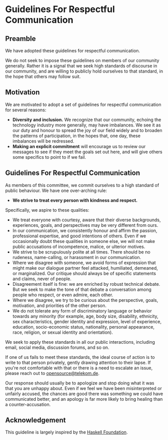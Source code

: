 # Guidelines For Respectful Communication

## Preamble

We have adopted these guidelines for respectful communication.

We do not seek to impose these guidelines on members of our community generally. Rather it is a signal that we seek high standards of discourse in our community, and are willing to publicly hold ourselves to that standard, in the hope that others may follow suit.

## Motivation

We are motivated to adopt a set of guidelines for respectful communication for several reasons:

- **Diversity and inclusion.** We recognize that our community, echoing the technology industry more generally, may have imbalances. We see it as our duty and honour to spread the joy of our field widely and to broaden the patterns of participation, in the hopes that, one day, these imbalances will be redressed.
- **Making an explicit commitment** will encourage us to review our messages to see if they meet the goals set out here, and will give others some specifics to point to if we fail.

## Guidelines For Respectful Communication

As members of this committee, we commit ourselves to a high standard of public behaviour. We have one over-arching rule:

- **We strive to treat every person with kindness and respect.**

Specifically, we aspire to these qualities:

- We treat everyone with courtesy, aware that their diverse backgrounds, experiences, goals, and perspectives may be very different from ours.
- In our communication, we consistently honour and affirm the passion, professional expertise, and good intentions of others. Even if we occasionally doubt these qualities in someone else, we will not make public accusations of incompetence, malice, or ulterior motives.
- We strive to be scrupulously polite at all times. There should be no rudeness, name-calling, or harassment in our communication.
- Where we disagree with someone, we avoid forms of expression that might make our dialogue partner feel attacked, humiliated, demeaned, or marginalized. Our critique should always be of specific statements and claims, never of people.
- Disagreement itself is fine: we are enriched by robust technical debate. But we seek to make the tone of that debate a conversation among people who respect, or even admire, each other.
- Where we disagree, we try to be curious about the perspective, goals, motivation, and priorities of the other person.
- We do not tolerate any form of discriminatory language or behavior towards any minority (for example, age, body size, disability, ethnicity, sex characteristics, gender identity and expression, level of experience, education, socio-economic status, nationality, personal appearance, race, religion, or sexual identity and orientation).

We seek to apply these standards in all our public interactions, including email, social media, discussion forums, and so on.

If one of us fails to meet these standards, the ideal course of action is to write to that person privately, gently drawing attention to their lapse. If you're not comfortable with that or there is a need to escalate an issue, please reach out to [opensource@telekom.de](mailto:opensource@telekom.de).

Our response should usually be to apologize and stop doing what it was that you are unhappy about. Even if we feel we have been misinterpreted or unfairly accused, the chances are good there was something we could have communicated better, and an apology is far more likely to bring healing than a counter-accusation.

## Acknowledgement

This guideline is largely inspired by the [Haskell Foundation](https://haskell.foundation/guidelines-for-respectful-communication/).

